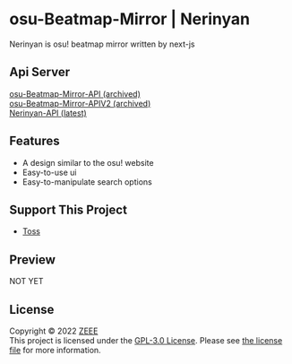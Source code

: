 # osu-Beatmap-Mirror | Nerinyan
Nerinyan is osu! beatmap mirror written by next-js

## Api Server
[osu-Beatmap-Mirror-API (archived)](https://github.com/zeee2/osu-Beatmap-Mirror-API) \
[osu-Beatmap-Mirror-APIV2 (archived)](https://github.com/zeee2/osu-BeatmapMirror-ApiV2) \
[Nerinyan-API (latest)](https://github.com/Nerinyan/Nerinyan-API)



## Features
- A design similar to the osu! website
- Easy-to-use ui
- Easy-to-manipulate search options

## Support This Project
- [Toss](http://toss.me/zeee2)

## Preview
<!-- ![Preview Image](https://i.imgur.com/MxPuVsS.png) -->
NOT YET

## License
Copyright © 2022 [ZEEE](https://github.com/zeee2)\
This project is licensed under the [GPL-3.0 License](https://tldrlegal.com/license/gnu-general-public-license-v3-(gpl-3)).  Please see [the license file](LICENSE) for more information.
